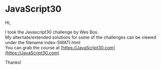 

# JavaScript30

Hi,

I took the Javascript30 challenge by Wes Bos.  
My alternate/extended solutions for some of the challenges can be viewed under the filename index-SWATI.html  
You can grab the course at [https://JavaScript30.com](https://JavaScript30.com)

Thanks!
